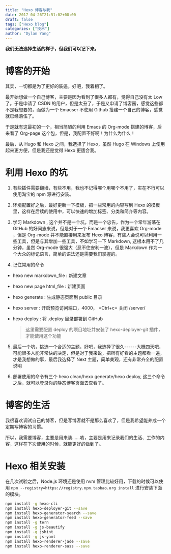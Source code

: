```yaml
---
title: "Hexo 博客与我"
date: 2017-04-26T21:51:02+08:00
draft: false
tags: ["Hexo blog"]
categories: ["技术"]
author: "Dylan Yang"
---
```


**我们无法选择生活的样子，但我们可以记下来。**

# 博客的开始

其实，一切都是为了更好的装逼。好吧，我着相了。

最开始想做一个自己博客，主要是因为看到了很多人都有，觉得自己没有太 Low
了。于是申请了 CSDN
的用户，但是太丑了，于是又申请了博客园，感觉这些都不是我想要的，而做为一个
Emacser 不使用 Github 搭建一个自己的博客，感觉就已经落伍了。

<!--more-->

于是就有这最初的一个，相当简陋的利用 Emacs 的 Org-mode
搭建的博客，后来看了 Org-page 这个包，但是，我配置不好啊！为什么为什么！

最后，从 Hugo 和 Hexo 之间，我选择了 Hexo，虽然 Hugo 在 Windows
上使用起来更方便，但是我还是觉得 Hexo 更适合我。

# 利用 Hexo 的坑

1. 有些插件需要翻墙，有些不用，我也不记得哪个用哪个不用了，实在不行可以使用淘宝的
  npm 源进行安装。

2. 环境配置好之后，最好更新一下模板，把一些常用的内容写到 Hexo
  的模板里，这样在后续的使用中，可以快速的增加标签、分类和简介等内容。

3. 学习 Markdown , 这个并不是一个坑，而是一个忠告，作为一个常年游荡在
  GitHub 的好同志来说，但是对于一个 Emacser 来说，我更喜欢 Org-mode
  ，但是 Org-mode 并不能直接用来发布 Hexo
  博客，有些人会说可以利用一些工具，但是与其增加一些工具，不如学习一下
  Markdown, 这根本用不了几分钟，虽然 Org-mode
  很强大（忍不住安利一波），但是 Markdown
  作为一个大众的标记语言，简单的语法还是需要我们掌握的。

4. 记住常用的命令

  - hexo new markdown_file : 新建文章
  - hexo new page html_file : 新建页面
  - hexo generate : 生成静态页面到 public 目录
  - hexo server : 开启预览访问端口，4000， =Ctrl+c= 关闭 /server/
  - hexo deploy : 将 .deploy 目录部署到 GitHub

    > 这里需要配置 deploy 的项目地址并安装了 hexo-deployer-git 插件，才能使用这个功能

5. 最后一个坑，挑选一个合适的主题，好吧，我选择了很久------大概四天吧，可能很多人能非常快的决定，但是对于我来说，把所有好看的主题都看一遍，才是我想做的事，最后我选择了 Next 主题，简单美观，还有非常齐全的配置说明

6. 部署使用的命令有三个 hexo clean/hexo generate/hexo deploy,
  这三个命令之后，就可以登录你的静态博客页面去查看了。

# 博客的生活

我很喜欢调试自己的博客，但是写博客就不是那么喜欢了，但是我希望能养成一个定期写博客的习惯。

所以，我需要博客，主要是用来装......咳，主要是用来记录我们的生活、工作的内容，这样在下次使用的时候，就能更好的做到了。

# Hexo 相关安装

在几次试验之后，Node.js 环境还是使用 nvm
管理比较好用，下载的时候可以使用 `npm --registry=https://registry.npm.taobao.org install` 进行安装下面的模块。

``` sh
npm install -g hexo-cli
npm install hexo-deployer-git --save
npm install hexo-generator-search --save
npm install hexo-generator-feed --save
npm install -g tern
npm install -g js-beautify
npm install -g jshint
npm install -g js-yaml 
npm install hexo-renderer-jade --save
npm install hexo-renderer-sass --save
```